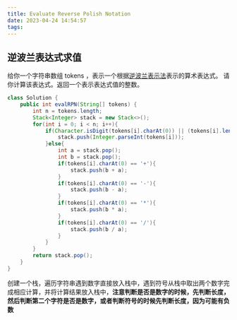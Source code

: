 ```yaml
---
title: Evaluate Reverse Polish Notation
date: 2023-04-24 14:54:57
tags:
---
```


## 逆波兰表达式求值
给你一个字符串数组 tokens ，表示一个根据[逆波兰表示法](https://baike.baidu.com/item/%E9%80%86%E6%B3%A2%E5%85%B0%E5%BC%8F/128437)表示的算术表达式。
请你计算该表达式。返回一个表示表达式值的整数。
```java
class Solution {
    public int evalRPN(String[] tokens) {
        int n = tokens.length;
        Stack<Integer> stack = new Stack<>();
        for(int i = 0; i < n; i++){
            if(Character.isDigit(tokens[i].charAt(0)) || (tokens[i].length() > 1 && Character.isDigit(tokens[i].charAt(1)))){
                stack.push(Integer.parseInt(tokens[i]));
            }else{
                int a = stack.pop();
                int b = stack.pop();
                if(tokens[i].charAt(0) == '+'){
                    stack.push(b + a);
                }
                if(tokens[i].charAt(0) == '-'){
                    stack.push(b - a);
                }
                if(tokens[i].charAt(0) == '*'){
                    stack.push(b * a);
                }
                if(tokens[i].charAt(0) == '/'){
                    stack.push(b / a);
                }
            }
        }
        return stack.pop();
    }
}
```
创建一个栈，遍历字符串遇到数字直接放入栈中，遇到符号从栈中取出两个数字完成相应计算，并将计算结果放入栈中，**注意判断是否是数字的时候，先判断长度，然后判断第二个字符是否是数字，或者判断符号的时候先判断长度，因为可能有负数**